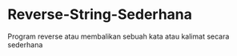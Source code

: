 # Reverse-String-Sederhana
Program reverse atau membalikan sebuah kata atau kalimat secara sederhana

